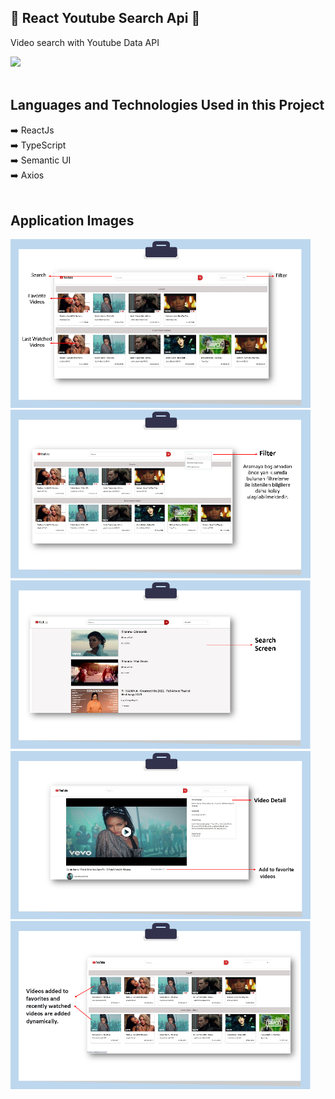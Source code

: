 
## 📌 React Youtube Search Api 📌

<p> Video search with Youtube Data API </p>
<img src="https://user-images.githubusercontent.com/44446749/136988062-d661b255-6134-401e-a9bc-367c795239a3.jpg"/>
<br/><br/>

 ## Languages and Technologies Used in this Project
:arrow_right: ReactJs </br>
:arrow_right: TypeScript </br>
:arrow_right: Semantic UI </br>
:arrow_right: Axios </br>
<br/>

 ## Application Images
 <p>
<a href="https://github.com/hilalbuyukgullu/React_YoutubeSearchApi/blob/main/images/img_youtube1.png" target="_blank">
<img src="https://github.com/hilalbuyukgullu/React_YoutubeSearchApi/blob/main/images/img_youtube1.png" width="480" style="max-width:200%;"></a>

<a href="https://github.com/hilalbuyukgullu/React_YoutubeSearchApi/blob/main/images/img_youtube2.png" target="_blank">
<img src="https://github.com/hilalbuyukgullu/React_YoutubeSearchApi/blob/main/images/img_youtube2.png" width="480" style="max-width:200%;"></a>
 
<a href="https://github.com/hilalbuyukgullu/React_YoutubeSearchApi/blob/main/images/img_youtube3.png" target="_blank">
<img src="https://github.com/hilalbuyukgullu/React_YoutubeSearchApi/blob/main/images/img_youtube3.png" width="480" style="max-width:200%;"></a>
 
 <a href="https://github.com/hilalbuyukgullu/React_YoutubeSearchApi/blob/main/images/img_youtube4.png" target="_blank">
<img src="https://github.com/hilalbuyukgullu/React_YoutubeSearchApi/blob/main/images/img_youtube4.png" width="480" style="max-width:200%;"></a>
 
  <a href="https://github.com/hilalbuyukgullu/React_YoutubeSearchApi/blob/main/images/img_youtube5.png" target="_blank">
<img src="https://github.com/hilalbuyukgullu/React_YoutubeSearchApi/blob/main/images/img_youtube5.png" width="480" style="max-width:200%;"></a>
 
</p>
  
